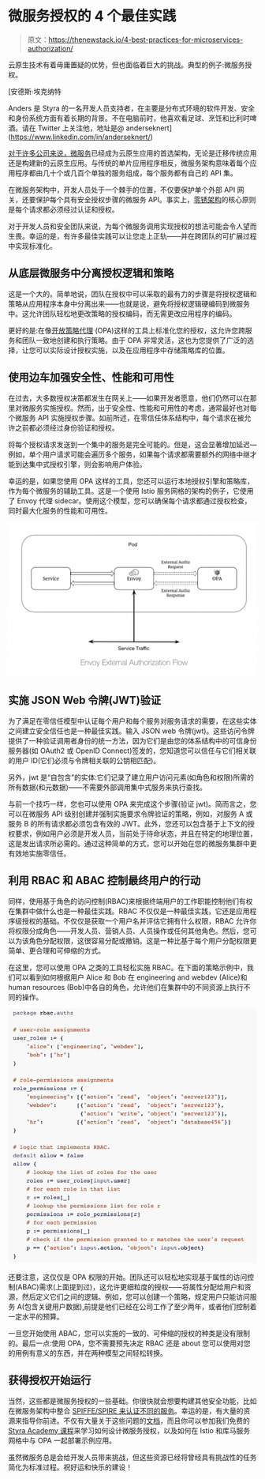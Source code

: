 # 微服务授权的 4 个最佳实践

> 原文：<https://thenewstack.io/4-best-practices-for-microservices-authorization/>

云原生技术有着毋庸置疑的优势，但也面临着巨大的挑战。典型的例子:微服务授权。

 [安德斯·埃克纳特

Anders 是 Styra 的一名开发人员支持者，在主要是分布式环境的软件开发、安全和身份系统方面有着长期的背景。不在电脑前时，他喜欢看足球、烹饪和比利时啤酒。请在 Twitter 上关注他，地址是@ anderseknert](https://www.linkedin.com/in/anderseknert/) 

[对于许多公司来说，微服务](https://thenewstack.io/microservices-vs-monoliths-an-operational-comparison/)已经成为云原生应用的首选架构，无论是迁移传统应用还是构建新的云原生应用。与传统的单片应用程序相反，微服务架构意味着每个应用程序都由几十个或几百个单独的服务组成，每个服务都有自己的 API 集。

在微服务架构中，开发人员处于一个棘手的位置，不仅要保护单个外部 API 网关，还要保护每个具有安全授权步骤的微服务 API。事实上，[零锈架构](https://blog.styra.com/blog/zero-trust-with-envoy-spire-and-open-policy-agent-opa)的核心原则是每个请求都必须经过认证和授权。

对于开发人员和安全团队来说，为每个微服务调用实现授权的想法可能会令人望而生畏。幸运的是，有许多最佳实践可以让您走上正轨——并在跨团队的可扩展过程中实现标准化。

## **从底层微服务中分离授权逻辑和策略**

这是一个大的。简单地说，团队在授权中可以采取的最有力的步骤是将授权逻辑和策略从应用程序本身中分离出来——也就是说，避免将授权逻辑硬编码到微服务中。这允许团队轻松地更改策略的授权编码，而无需更改应用程序的编码。

更好的是:在像[开放策略代理](https://www.openpolicyagent.org/) (OPA)这样的工具上标准化您的授权，这允许您跨服务和团队一致地创建和执行策略。由于 OPA 非常灵活，这也为您提供了广泛的选择，让您可以实际设计授权实施，以及在应用程序中存储策略库的位置。

## **使用边车加强安全性、性能和可用性**

在过去，大多数授权决策都发生在网关上——如果开发者愿意，他们仍然可以在那里对微服务实施授权。然而，出于安全性、性能和可用性的考虑，通常最好也对每个微服务 API 实施授权步骤。如前所述，在零信任体系结构中，每个请求在被允许之前都必须经过身份验证和授权。

将每个授权请求发送到一个集中的服务是完全可能的。但是，这会显著增加延迟—例如，单个用户请求可能会遍历多个服务，如果每个请求都需要额外的网络中继才能到达集中式授权引擎，则会影响用户体验。

幸运的是，如果您使用 OPA 这样的工具，您还可以运行本地授权引擎和策略库，作为每个微服务的辅助工具。这是一个使用 Istio 服务网格的架构的例子，它使用了 Envoy 代理 sidecar。使用这个模型，您可以确保每个请求都通过授权检查，同时最大化服务的性能和可用性。

![](img/32cd3e28482fa9a44e09c0d2fdb664e2.png)

## **实施 JSON Web 令牌(JWT)验证**

为了满足在零信任模型中认证每个用户和每个服务对服务请求的需要，在这些实体之间建立安全信任也是一种最佳实践。输入 JSON web 令牌(jwt)。这些访问令牌提供了一种验证调用者身份的统一方法，因为它们是由您的体系结构中的可信身份服务器(如 OAuth2 或 OpenID Connect)签发的，您知道您可以信任与它们相关联的用户 ID(它们必须与令牌相关联的公钥相匹配)。

另外，jwt 是“自包含”的实体:它们记录了建立用户访问元素(如角色和权限)所需的所有数据(和元数据)——不需要外部调用集中式服务来执行查找。

与前一个技巧一样，您也可以使用 OPA 来完成这个步骤(验证 jwt)。简而言之，您可以在微服务 API 级别创建并强制实施要求令牌验证的策略，例如，对服务 A 或服务 B 的所有请求都必须包含有效的 JWT。此外，您还可以包含基于上下文的授权要求，例如用户必须是开发人员，当前处于待命状态，并且在特定的地理位置，这是发出请求所必需的。通过这种简单的方式，您可以开始在您的微服务集群中更有效地实施零信任。

## **利用 RBAC 和 ABAC 控制最终用户的行动**

同样，使用基于角色的访问控制(RBAC)来根据终端用户的工作职能控制他们有权在集群中做什么也是一种最佳实践。RBAC 不仅仅是一种最佳实践，它还是应用程序级授权的基础。不仅仅是获取一个用户名并评估它拥有什么权限，RBAC 允许你将权限分成角色——开发人员、营销人员、人员操作或任何其他角色。然后，您可以为该角色分配权限，这很容易分配或撤销。这是一种比基于每个用户分配权限更简单、更合理和可伸缩的方式。

在这里，您可以使用 OPA 之类的工具轻松实施 RBAC。在下面的策略示例中，我们可以看到如何根据用户 Alice 和 Bob 在 engineering and webdev (Alice)和 human resources (Bob)中各自的角色，允许他们在集群中的不同资源上执行不同的操作。

![](img/25951e81a826baf0dd7c6fac59c10058.png)

还要注意，这仅仅是 OPA 权限的开始。团队还可以轻松地实现基于属性的访问控制(ABAC)需求(上面提到过)，这允许更细粒度的授权——将属性分配给用户和资源，然后定义它们之间的逻辑。例如，您可以创建一个策略，规定用户只能访问服务 A(包含关键用户数据),前提是他们已经在公司工作了至少两年，或者他们控制着一定水平的预算。

一旦您开始使用 ABAC，您可以实施的一致的、可伸缩的授权的种类是没有限制的。最后一点:使用 OPA，您不需要预先决定 RBAC 还是 about 您可以使用对您的用例有意义的东西，并在两种模型之间轻松转换。

## **获得授权开始运行**

当然，这些都是微服务授权的一些基础。你很快就会想要构建其他安全功能，比如在微服务架构中整合 [SPIFFE/SPIRE 来认证不同的服务](https://blog.styra.com/blog/zero-trust-with-envoy-spire-and-open-policy-agent-opa)。幸运的是，有大量的资源来指导你前进。不仅有大量关于这些问题的[文档](https://www.openpolicyagent.org/docs/latest/)，而且你可以参加我们免费的 [Styra Academy 课程](https://academy.styra.com/courses/microservice)来学习如何设计微服务授权，以及如何在 Istio 和库马服务网格中与 OPA 一起部署示例应用。

虽然微服务总是会给开发人员带来挑战，但这些资源已经将曾经具有挑战性的任务简化为标准过程。祝好运和快乐的建设！

<svg xmlns:xlink="http://www.w3.org/1999/xlink" viewBox="0 0 68 31" version="1.1"><title>Group</title> <desc>Created with Sketch.</desc></svg>